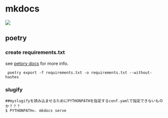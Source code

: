 # mkdocs

![](image/2023-08-19-23-27-41.png)


## poetry

### create requirements.txt
see [petory docs](https://python-poetry.org/docs/cli/#options-12) for more info.
```
 poetry export -f requirements.txt -o requirements.txt --without-hashes
```



### slugify

```
##myslugifyを読み込ませるためにPYTHONPATHを指定するconf.yamlで指定できないものか？？？
$ PYTHONPATH=. mkdocs serve
```